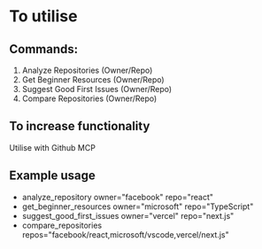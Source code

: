 # To utilise

## Commands:
1. Analyze Repositories (Owner/Repo)
2. Get Beginner Resources (Owner/Repo)
3. Suggest Good First Issues (Owner/Repo)
4. Compare Repositories (Owner/Repo)

## To increase functionality

Utilise with Github MCP

## Example usage
- analyze_repository owner="facebook" repo="react"
- get_beginner_resources owner="microsoft" repo="TypeScript"
- suggest_good_first_issues owner="vercel" repo="next.js"
- compare_repositories repos="facebook/react,microsoft/vscode,vercel/next.js"
